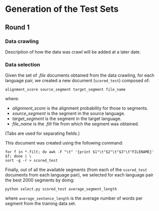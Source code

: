 # Generation of the Test Sets

## Round 1

### Data crawling
Description of how the data was crawl will be added at a later date.

### Data selection
Given the set of *.file* documents obtained from the data crawling, for each language pair, we created a new document (`scored_test`) composed of:
```
alignment_score source_segment target_segment file_name
```
where:
* *alignment_score* is the alignment probability for those to segments.
* *source_segment* is the segment in the source language.
* *target_segment* is the segment in the target language.
* *file_name* is the *.filt* file from which the segment was obtained.

(Tabs are used for separating fields.)

This document was created using the following command:
```
for f in *.filt; do awk -F "\t" '{print $1"\t"$2"\t"$3"\t"FILENAME}' $f; done | \
sort -g -r > scored_test
```

Finally, out of all the available segments (from each of the `scored_test` documents from each language pair), we selected for each language pair the best 2000 segments by doing:
```
python select.py scored_test average_segment_length
```
where `average_sentence_length` is the average number of words per segment from the training data set.
